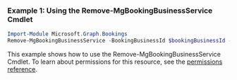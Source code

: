 ### Example 1: Using the Remove-MgBookingBusinessService Cmdlet
```powershell
Import-Module Microsoft.Graph.Bookings
Remove-MgBookingBusinessService -BookingBusinessId $bookingBusinessId -BookingServiceId $bookingServiceId
```
This example shows how to use the Remove-MgBookingBusinessService Cmdlet.
To learn about permissions for this resource, see the [permissions reference](/graph/permissions-reference).
